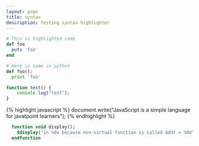 ```yaml
---
layout: page
title: syntax
description: testing syntax highlighter
---
```


```ruby
# This is highlighted code
def foo
  puts 'foo'
end
```
```python
# Here is some in python
def foo():
  print 'foo'
```

``` javascript
function test() {
    console.log("test");
}
```
{% highlight javascript %}
document.write("JavaScript is a simple language for javatpoint learners");
{% endhighlight %}

```systemverilog
  function void display();
    $display("In %0s because non-virtual function is called Addr = %0d",child, addr);
  endfunction
```